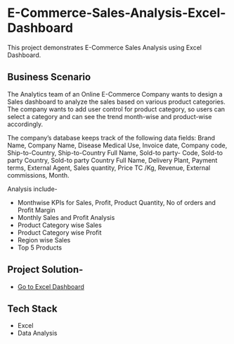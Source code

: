 # E-Commerce-Sales-Analysis-Excel-Dashboard

This project demonstrates E-Commerce Sales Analysis using Excel Dashboard.

## Business Scenario

The Analytics team of an Online E-Commerce Company wants to design a Sales dashboard to analyze the sales based on various product categories. The company wants to add user control for product category, so users can select a category and can see the trend month-wise and product-wise accordingly.

The company’s database keeps track of the following data fields:
Brand Name, Company Name, Disease Medical Use, Invoice date, Company code, Ship-to-Country, Ship-to-Country Full Name, Sold-to party- Code, Sold-to party Country, Sold-to party Country Full Name, Delivery Plant,	Payment terms,	External Agent,	Sales quantity,	Price TC /Kg, Revenue, External commissions, Month.

Analysis include-

- Monthwise KPIs for Sales, Profit, Product Quantity, No of orders and Profit Margin
- Monthly Sales and Profit Analysis
- Product Category wise Sales
- Product Category wise Profit
- Region wise Sales
- Top 5 Products

## Project Solution-

- [Go to Excel Dashboard](https://github.com/Rahul1097/E-Commerce-Sales-Analysis-Excel-Dashboard/blob/master/Sales%20Dashboard.xlsx)

## Tech Stack

- Excel
- Data Analysis
